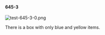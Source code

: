 #### 645-3
![test-645-3-0.png](https://github.com/lil-lab/nlvr/raw/master/nlvr/test/images/0/test-645-3-0.png "test-645-3-0.png")

There is a box with only blue and yellow items.